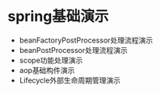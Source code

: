 # spring基础演示
* beanFactoryPostProcessor处理流程演示
* beanPostProcessor处理流程演示
* scope功能处理演示
* aop基础构件演示
* Lifecycle外部生命周期管理演示